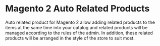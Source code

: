 # Magento 2 Auto Related Products

Auto related product for Magento 2 allow adding related products to the items at the same time into your catalog and related products will be managed according to the rules of the admin. In addition, these related products will be arranged in the style of the store to suit most.
